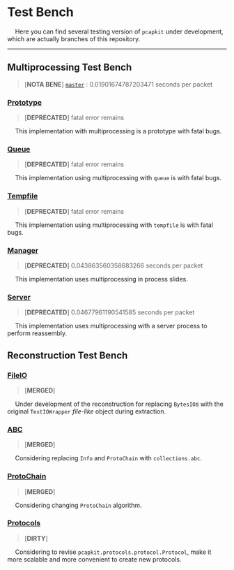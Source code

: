 # Test Bench

&emsp; Here you can find several testing version of `pcapkit` under development, which are actually branches of this repository.

---

## Multiprocessing Test Bench

 > [__NOTA BENE__] [`master`](https://github.com/JarryShaw/pcapkit/tree/master#jspcap) : 0.01901674787203471 seconds per packet

### [Prototype](https://github.com/JarryShaw/pcapkit/tree/test/mp/prototype#jspcap)

 > [__DEPRECATED__] fatal error remains

&emsp; This implementation with multiprocessing is a prototype with fatal bugs.

### [Queue](https://github.com/JarryShaw/pcapkit/tree/test/mp/queue#jspcap)

 > [__DEPRECATED__] fatal error remains

&emsp; This implementation using multiprocessing with `queue` is with fatal bugs.

### [Tempfile](https://github.com/JarryShaw/pcapkit/tree/test/mp/tempfile#jspcap)

 > [__DEPRECATED__] fatal error remains

&emsp; This implementation using multiprocessing with `tempfile` is with fatal bugs.

### [Manager](https://github.com/JarryShaw/pcapkit/tree/test/mp/manager#jspcap)

 > [__DEPRECATED__] 0.043863560358683266 seconds per packet

&emsp; This implementation uses multiprocessing in process slides.

### [Server](https://github.com/JarryShaw/pcapkit/tree/test/mp/server#jspcap)

 > [__DEPRECATED__] 0.04677961190541585 seconds per packet

&emsp; This implementation uses multiprocessing with a server process to perform reassembly.

## Reconstruction Test Bench

### [FileIO](https://github.com/JarryShaw/pypcapkit/tree/test/rc/fileio#pypcapkit)

 > [__MERGED__]

&emsp; Under development of the reconstruction for replacing `BytesIO`s with the original `TextIOWrapper` *file-like* object during extraction.

### [ABC](https://github.com/JarryShaw/pypcapkit/tree/test/rc/abc#pypcapkit)

 > [__MERGED__]

&emsp; Considering replacing `Info` and `ProtoChain` with `collections.abc`.

### [ProtoChain](https://github.com/JarryShaw/pypcapkit/tree/test/rc/protochain#pypcapkit)

 > [__MERGED__]

&emsp; Considering changing `ProtoChain` algorithm.

### [Protocols](https://github.com/JarryShaw/pypcapkit/tree/test/rc/protocols#pypcapkit)

 > [__DIRTY__]

&emsp; Considering to revise `pcapkit.protocols.protocol.Protocol`, make it more scalable and more convenient to create new protocols.
